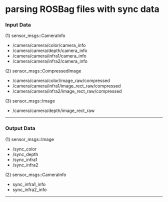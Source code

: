 # parsing ROSBag files with sync data
### Input Data

(1) sensor_msgs::CameraInfo
- /camera/camera/color/camera_info
- /camera/camera/depth/camera_info
- /camera/camera/infra1/camera_info
- /camera/camera/infra2/camera_info <br>
  
(2) sensor_msgs::CompressedImage 
- /camera/camera/color/image_raw/compressed
- /camera/camera/infra1/image_rect_raw/compressed
- /camera/camera/infra2/image_rect_raw/compressed <br>

(3) sensor_msgs::Image
- /camera/camera/depth/image_rect_raw <br>

---
### Output Data
(1) sensor_msgs::Image
- /sync_color
- /sync_depth
- /sync_infra1
- /sync_infra2

(2) sensor_msgs::CameraInfo
- sync_infra1_info
- sync_infra2_info

---


